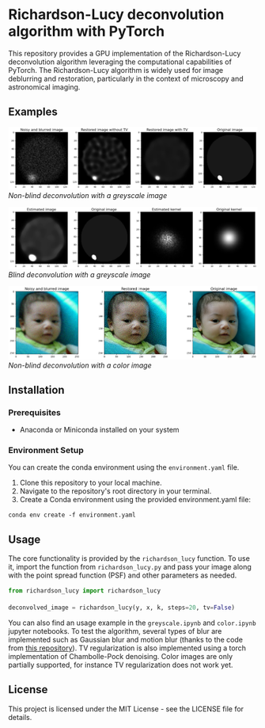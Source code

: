 # Richardson-Lucy deconvolution algorithm with PyTorch

This repository provides a GPU implementation of the Richardson-Lucy deconvolution algorithm leveraging the computational capabilities of PyTorch. The Richardson-Lucy algorithm is widely used for image deblurring and restoration, particularly in the context of microscopy and astronomical imaging.

## Examples

![greyscale non blind](./figures/greyscale_non_blind.png)
*Non-blind deconvolution with a greyscale image*

![greyscale blind](./figures/greyscale_blind.png)
*Blind deconvolution with a greyscale image*

![color non blind](./figures/color_non_blind.png)
*Non-blind deconvolution with a color image*

## Installation

### Prerequisites

- Anaconda or Miniconda installed on your system

### Environment Setup

You can create the conda environment using the ``environment.yaml`` file.

1. Clone this repository to your local machine.
2. Navigate to the repository's root directory in your terminal.
3. Create a Conda environment using the provided environment.yaml file:

```shell
conda env create -f environment.yaml
```

## Usage

The core functionality is provided by the ``richardson_lucy`` function. To use it, import the function from ``richardson_lucy.py`` and pass your image along with the point spread function (PSF) and other parameters as needed.

```python
from richardson_lucy import richardson_lucy

deconvolved_image = richardson_lucy(y, x, k, steps=20, tv=False)
```

You can also find an usage example in the ``greyscale.ipynb`` and ``color.ipynb`` jupyter notebooks.
To test the algorithm, several types of blur are implemented such as Gaussian blur and motion blur (thanks to the code from [this repository](https://github.com/LeviBorodenko/motionblur)).
TV regularization is also implemented using a torch implementation of Chambolle-Pock denoising.
Color images are only partially supported, for instance TV regularization does not work yet.

## License

This project is licensed under the MIT License - see the LICENSE file for details.